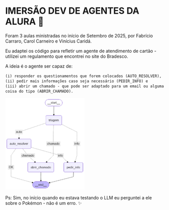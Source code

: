 # IMERSÃO DEV DE AGENTES DA ALURA :robot:

Foram 3 aulas ministradas no início de Setembro de 2025, por Fabrício Carraro, Carol Carneiro e Vinícius Caridá.

Eu adaptei os código para refletir um agente de atendimento de cartão - utilizei um regulamento que encontrei no site do Bradesco.

A ideia é o agente ser capaz de: 

    (i) responder os questionamentos que forem colocados (AUTO_RESOLVER), 
    (ii) pedir mais informações caso seja necessário (PEDIR_INFO) e  
    (iii) abrir um chamado - que pode ser adaptado para um email ou alguma coisa do tipo (ABRIR_CHAMADO).

<img src="https://github.com/esterrfg/imersao_agentes_alura/blob/main/fluxo_agente.png" width="250">

Ps: Sim, no início quando eu estava testando o LLM eu perguntei a ele sobre o Pokémon - não é um erro.
:sparkles:
